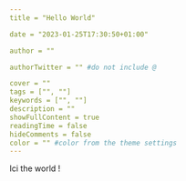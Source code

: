 ```yaml
---
title = "Hello World"

date = "2023-01-25T17:30:50+01:00"

author = ""

authorTwitter = "" #do not include @

cover = ""
tags = ["", ""]
keywords = ["", ""]
description = ""
showFullContent = true
readingTime = false
hideComments = false
color = "" #color from the theme settings
---
```


Ici the world !
